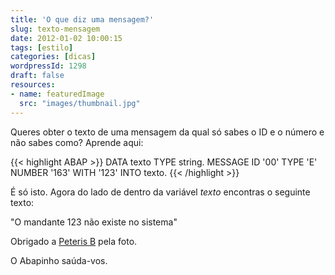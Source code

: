 ```yaml
---
title: 'O que diz uma mensagem?'
slug: texto-mensagem
date: 2012-01-02 10:00:15
tags: [estilo]
categories: [dicas]
wordpressId: 1298
draft: false
resources:
- name: featuredImage
  src: "images/thumbnail.jpg"
---
```

Queres obter o texto de uma mensagem da qual só sabes o ID e o número e não sabes como? Aprende aqui:


{{< highlight ABAP >}}
DATA texto TYPE string.
MESSAGE ID '00' TYPE 'E' NUMBER '163' WITH '123' INTO texto.
{{< /highlight >}}

É só isto. Agora do lado de dentro da variável _texto_ encontras o seguinte texto:

"O mandante 123 não existe no sistema"

Obrigado a [Peteris B][1] pela foto.

O Abapinho saúda-vos.

   [1]: http://www.flickr.com/photos/flatcat/3555774083/
